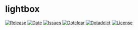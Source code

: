 # lightbox

[![Release](https://img.shields.io/github/v/release/franck-paul/lightbox)](https://github.com/franck-paul/lightbox/releases)
[![Date](https://img.shields.io/github/release-date/franck-paul/lightbox)](https://github.com/franck-paul/lightbox/releases)
[![Issues](https://img.shields.io/github/issues/franck-paul/lightbox)](https://github.com/franck-paul/lightbox/issues)
[![Dotclear](https://img.shields.io/badge/dotclear-v2.24-blue.svg)](https://fr.dotclear.org/download)
[![Dotaddict](https://img.shields.io/badge/dotaddict-official-green.svg)](https://plugins.dotaddict.org/dc2/details/lightbox)
[![License](https://img.shields.io/github/license/franck-paul/lightbox)](https://github.com/franck-paul/lightbox/blob/master/LICENSE)

